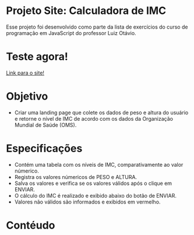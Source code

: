 # Projeto Site: Calculadora de IMC

Esse projeto foi desenvolvido como parte da lista de exercícios do curso de programação em JavaScript do professor Luiz Otávio.

# Teste agora!

[Link para o site!](https://calculadora-de-imc-jet.vercel.app/)

# Objetivo

- Criar uma landing page que colete os dados de peso e altura do usuário e retorne o nível de IMC de acordo com os dados da Organização Mundial de Saúde (OMS).

# Especificações

 - Contém uma tabela com os níveis de IMC, comparativamente ao valor númerico.
 - Registra os valores númericos de PESO e ALTURA.
 - Salva os valores e verifica se os valores válidos após o clique em ENVIAR.
 - O cálculo do IMC é realizado e exibido abaixo do botão de ENVIAR.
 - Valores não válidos são informados e exibidos em vermelho.

# Contéudo



